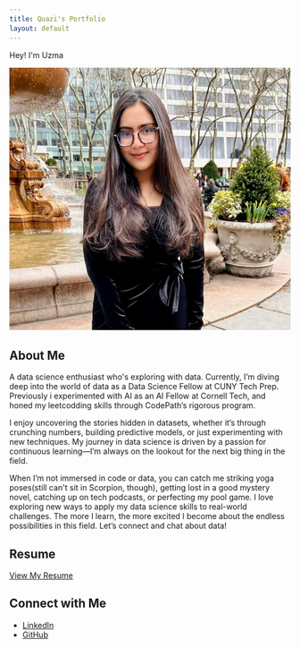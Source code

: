 ```yaml
---
title: Quazi's Portfolio
layout: default
---
```


<link rel="stylesheet" type="text/css" href="styles.css">

<div class="container">
Hey! I'm Uzma



![Profile Photo](pic.jpeg)

## About Me
A data science enthusiast who's exploring with data. Currently, I’m diving deep into the world of data as a Data Science Fellow at CUNY Tech Prep. Previously i experimented with AI as an AI Fellow at Cornell Tech, and honed my leetcodding skills through CodePath’s rigorous program.

I enjoy uncovering the stories hidden in datasets, whether it’s through crunching numbers, building predictive models, or just experimenting with new techniques. My journey in data science is driven by a passion for continuous learning—I’m always on the lookout for the next big thing in the field. 


When I’m not immersed in code or data, you can catch me striking yoga poses(still can't sit in Scorpion, though), getting lost in a good mystery novel, catching up on tech podcasts, or perfecting my pool game. I love exploring new ways to apply my data science skills to real-world challenges. The more I learn, the more excited I become about the endless possibilities in this field. Let’s connect and chat about data!


## Resume
[View My Resume](T..Resume.pdf)

## Connect with Me
- [LinkedIn](https://www.linkedin.com/in/quazi-uzma-nadeem-136aa7239/)
- [GitHub](https://github.com/UzmaQuazi)
</div>
